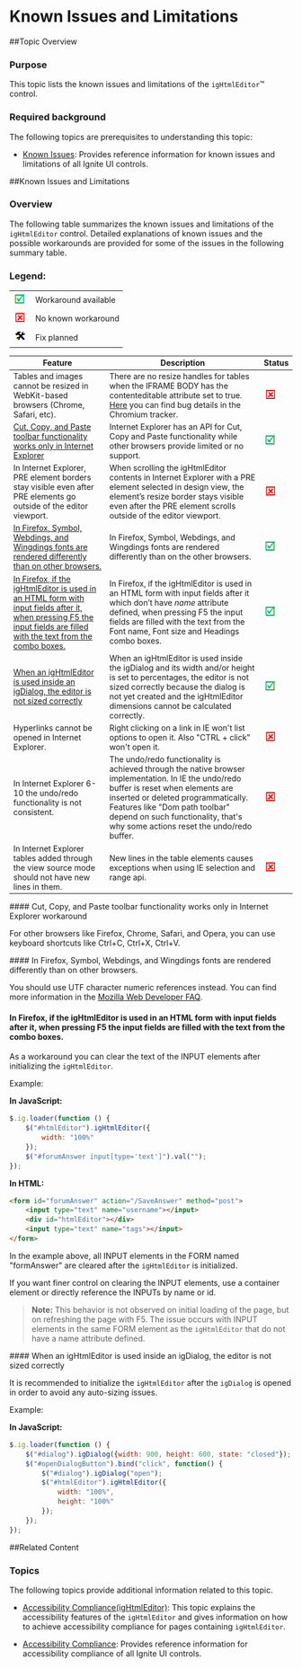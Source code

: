 ﻿<!--
|metadata|
{
    "fileName": "ightmleditor-known-issues",
    "controlName": "igHtmlEditor",
    "tags": ["Known Issues"]
}
|metadata|
-->

# Known Issues and Limitations

##Topic Overview

### Purpose

This topic lists the known issues and limitations of the `igHtmlEditor`™ control.

### Required background

The following topics are prerequisites to understanding this topic:

-	[Known Issues](Known-Issues-Revision-History.html): Provides reference information for known issues and limitations of all Ignite UI controls.


##Known Issues and Limitations

### Overview

The following table summarizes the known issues and limitations of the `igHtmlEditor` control. Detailed explanations of known issues and the possible workarounds are provided for some of the issues in the following summary table.

### Legend:


<table class="table">
    <tbody>
        <tr>
            <td><img src="../../images/images/positive.png" alt="" class="img-responsive"></td>
            <td>Workaround available</td>
        </tr>
        <tr>
            <td><img src="../../images/images/negative.png" alt="" class="img-responsive"></td>
            <td>No known workaround</td>
        </tr>
        <tr>
            <td><img src="../../images/images/plannedFix.png" alt="" class="img-responsive"></td>
            <td>Fix planned</td>
        </tr>
    </tbody>
</table>                                               



Feature|Description|Status
---|---|---
Tables and images cannot be resized in WebKit-based browsers (Chrome, Safari, etc).|There are no resize handles for tables when the IFRAME BODY has the contenteditable attribute set to true. [Here](http://code.google.com/p/chromium/issues/detail?id=52800) you can find bug details in the Chromium tracker.|![](../../images/images/negative.png)
[Cut, Copy, and Paste toolbar functionality works only in Internet Explorer](#cut-copy-paste)|Internet Explorer has an API for Cut, Copy and Paste functionality while other browsers provide limited or no support.|![](../../images/images/positive.png)
In Internet Explorer, PRE element borders stay visible even after PRE elements go outside of the editor viewport.|When scrolling the igHtmlEditor contents in Internet Explorer with a PRE element selected in design view, the element’s resize border stays visible even after the PRE element scrolls outside of the editor viewport.|![](../../images/images/negative.png)
[In Firefox, Symbol, Webdings, and Wingdings fonts are rendered differently than on other browsers.](#style-difference)|In Firefox, Symbol, Webdings, and Wingdings fonts are rendered differently than on the other browsers.|![](../../images/images/positive.png)
[In Firefox, if the igHtmlEditor is used in an HTML form with input fields after it, when pressing F5 the input fields are filled with the text from the combo boxes.](#html-forms)|In Firefox, if the igHtmlEditor is used in an HTML form with input fields after it which don’t have *name* attribute defined, when pressing F5 the input fields are filled with the text from the Font name, Font size and Headings combo boxes.|![](../../images/images/positive.png)
[When an igHtmlEditor is used inside an igDialog, the editor is not sized correctly](#igDialog)|When an igHtmlEditor is used inside the igDialog and its width and/or height is set to percentages, the editor is not sized correctly because the dialog is not yet created and the igHtmlEditor dimensions cannot be calculated correctly.|![](../../images/images/positive.png)
Hyperlinks cannot be opened in Internet Explorer.|Right clicking on a link in IE won't list options to open it. Also "CTRL + click" won't open it.|![](../../images/images/negative.png)
In Internet Explorer 6-10 the undo/redo functionality is not consistent.|The undo/redo functionality is achieved through the native browser implementation. In IE the undo/redo buffer is reset when elements are inserted or deleted programmatically. Features like "Dom path toolbar" depend on such functionality, that's why some actions reset the undo/redo buffer.|![](../../images/images/negative.png)
In Internet Explorer tables added through the view source mode should not have new lines in them.|New lines in the table elements causes exceptions when using IE selection and range api.|![](../../images/images/negative.png)



####<a id="cut-copy-paste"></a> Cut, Copy, and Paste toolbar functionality works only in Internet Explorer workaround

For other browsers like Firefox, Chrome, Safari, and Opera, you can use keyboard shortcuts like Ctrl+C, Ctrl+X, Ctrl+V.

####<a id="style-difference"></a> In Firefox, Symbol, Webdings, and Wingdings fonts are rendered differently than on other browsers.

You should use UTF character numeric references instead. You can find more information in the [Mozilla Web Developer FAQ](https://developer.mozilla.org/en/Mozilla_Web_Developer_FAQ#Why_aren.E2.80.99t_symbol.2Fdingbat_fonts_working.3F).

#### <a id="html-forms"></a>In Firefox, if the igHtmlEditor is used in an HTML form with input fields after it, when pressing F5 the input fields are filled with the text from the combo boxes.

As a workaround you can clear the text of the INPUT elements after initializing the `igHtmlEditor`.

Example:

**In JavaScript:**

```js
$.ig.loader(function () {
    $("#htmlEditor").igHtmlEditor({
        width: "100%"
    });
    $("#forumAnswer input[type='text']").val("");
});
```

**In HTML:**

```html
<form id="forumAnswer" action="/SaveAnswer" method="post">
    <input type="text" name="username"></input>
    <div id="htmlEditor"></div>
    <input type="text" name="tags"></input>
</form>
```

In the example above, all INPUT elements in the FORM named "formAnswer" are cleared after the `igHtmlEditor` is initialized.

If you want finer control on clearing the INPUT elements, use a container element or directly reference the INPUTs by name or id.

>**Note:** This behavior is not observed on initial loading of the page, but on refreshing the page with F5. The issue occurs with INPUT elements in the same FORM element as the `igHtmlEditor` that do not have a name attribute defined.

####<a id="igDialog"></a> When an igHtmlEditor is used inside an igDialog, the editor is not sized correctly

It is recommended to initialize the `igHtmlEditor` after the `igDialog` is opened in order to avoid any auto-sizing issues.

Example:

**In JavaScript:**

```js
$.ig.loader(function () {
    $("#dialog").igDialog({width: 900, height: 600, state: "closed"});
    $("#openDialogButton").bind("click", function() {
        $("#dialog").igDialog("open");
        $("#htmlEditor").igHtmlEditor({
            width: "100%",
            height: "100%"
        });
    });
});
```



##Related Content


### Topics

The following topics provide additional information related to this topic.

-	[Accessibility Compliance(igHtmlEditor)](igHtmlEditor-Accessibility-Compliance.html): This topic explains the accessibility features of the `igHtmlEditor` and gives information on how to achieve accessibility compliance for pages containing `igHtmlEditor`.

-	[Accessibility Compliance](Accessibility-Compliance.html): Provides reference information for accessibility compliance of all Ignite UI controls.





 

 


